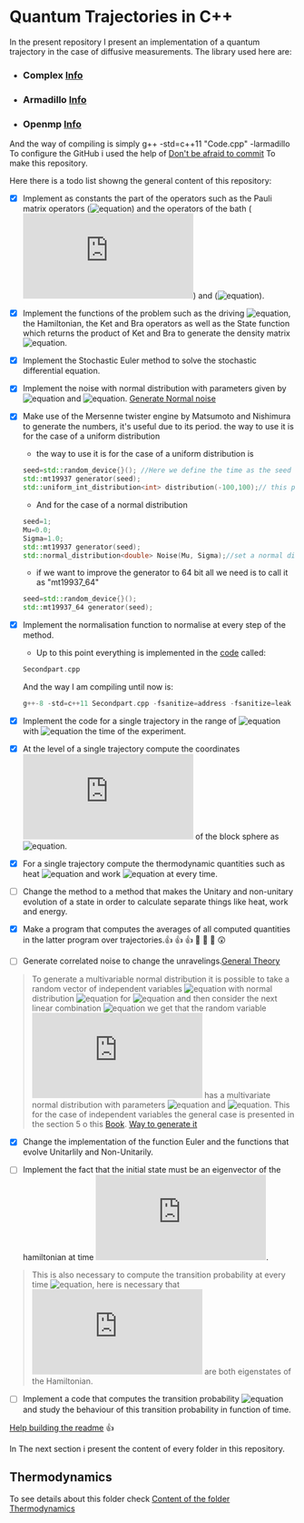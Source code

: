 # Quantum Trajectories in C++
In the present repository I present an implementation of a quantum trajectory in the case of diffusive measurements.
The library used here are:
* ### **Complex** [Info](http://www.cplusplus.com/reference/complex/)
* ### **Armadillo** [Info](http://arma.sourceforge.net/)
* ### **Openmp** [Info](https://www.openmp.org/)
And the way of compiling is simply g++ -std=c++11 "Code.cpp" -larmadillo
To configure the GitHub i used the help of [Don't be afraid to commit](http://dont-be-afraid-to-commit.readthedocs.io/en/latest/git/commandlinegit.html)
To make this repository.

Here there is a todo list showng the general content of this repository:

- [X] Implement as constants the part of the operators such as the Pauli matrix operators (![equation](https://latex.codecogs.com/gif.latex?$\sigma_i$)) and the operators of the bath (![equation](https://latex.codecogs.com/gif.latex?J)) and (![equation](https://latex.codecogs.com/gif.latex?J^{\dag})).

- [X] Implement the functions of the problem such as the driving ![equation](https://latex.codecogs.com/gif.latex?\lambda(t)), the Hamiltonian, the Ket and Bra operators as well as the State function which returns the product of Ket and Bra to generate the density matrix ![equation](https://latex.codecogs.com/gif.latex?\rho(t)).

- [X] Implement the Stochastic  Euler method to solve the stochastic differential equation. 

- [X] Implement the noise with normal distribution with parameters given by ![equation](https://latex.codecogs.com/gif.latex?\mu=0) and ![equation](https://latex.codecogs.com/gif.latex?\sigma=\sqrt{dt}). [Generate Normal noise](https://en.wikipedia.org/wiki/Box%E2%80%93Muller_transform)

- [X] Make use of the Mersenne twister engine by Matsumoto and Nishimura to generate the numbers, it's useful due to its period. the way to use it is for the case of a uniform distribution
	* the way to use it is for the case of a uniform distribution is
	```c++
	seed=std::random_device{}(); //Here we define the time as the seed
	std::mt19937 generator(seed);
	std::uniform_int_distribution<int> distribution(-100,100);// this produce a uniform distribution between -100 and 100
	```
	* And for the case of a normal distribution
	```c++
	seed=1;
	Mu=0.0;
	Sigma=1.0;
	std::mt19937 generator(seed);
  	std::normal_distribution<double> Noise(Mu, Sigma);//set a normal distribution to call it we do Noise(generator)
	```
	* if we want to improve the generator to 64 bit all we need is to call it as "mt19937_64"
	```c++
	seed=std::random_device{}();
	std::mt19937_64 generator(seed);
	```

- [X] Implement the normalisation function to normalise at every step of the method.

	* Up to this point everything is implemented in the [code](Proofs/ProofThermo) called:
	``` c++
	Secondpart.cpp
	```
	And the way I am compiling until now is:
	``` c++
	g++-8 -std=c++11 Secondpart.cpp -fsanitize=address -fsanitize=leak -fvisibility=hidden -larmadillo
	```

- [X] Implement the code for a single trajectory in the range of ![equation](https://latex.codecogs.com/gif.latex?N=t_{max}/dt) with ![equation](https://latex.codecogs.com/gif.latex?t_{max}) the time of the experiment.

- [X] At the level of a single trajectory compute the coordinates ![equation](https://latex.codecogs.com/gif.latex?x(t),y(t),z(t)) of the block sphere as ![equation](https://latex.codecogs.com/gif.latex?\mathrm{tr}(\sigma_{i}\rho(t))).

- [X] For a single trajectory compute the thermodynamic quantities such as heat ![equation](https://latex.codecogs.com/gif.latex?\mathcal{Q}[\rho(t)]) and work ![equation](https://latex.codecogs.com/gif.latex?\mathcal{W}[\rho(t)]) at every time.

- [ ] Change the method to a method that makes the Unitary and non-unitary evolution of a state in order to calculate separate things like heat, work and energy.

- [X] Make a program that computes the averages of all computed quantities in the latter program over trajectories.:+1: :+1: :+1: :beers: :beer: :beer: :astonished:

- [ ] Generate correlated noise to change the unravelings.[General Theory](https://es.wikipedia.org/wiki/Distribuci%C3%B3n_normal_multivariante)
> To generate a multivariable normal distribution it is possible to take a random vector of independent variables ![equation](https://latex.codecogs.com/gif.latex?X_1,X_2\dots,X_n) with normal distribution ![equation](https://latex.codecogs.com/gif.latex?X_{j}\stackrel{d}{=}\mathcal{N}(\mu_{j},\sigma_{j}^{2})) for ![equation](https://latex.codecogs.com/gif.latex?j=1,\dots,n) and then consider the next linear combination ![equation](https://latex.codecogs.com/gif.latex?Y=\sum_{j=1}^{n}\alpha_{j}X_j) we get that the random variable ![equation](https://latex.codecogs.com/gif.latex?Y) has a multivariate normal distribution with parameters ![equation](https://latex.codecogs.com/gif.latex?\mu:=\sum_{j=1}^n\mu_j\alpha_j) and ![equation](https://latex.codecogs.com/gif.latex?\sigma^2:=\sum_{j=1}^n\sigma_j^2\alpha_j^2). This for the case of independent variables the general case is presented in the section 5 o this [Book](http://bdigital.unal.edu.co/48054/2/9587014499.PDF). [Way to generate it](http://www.aishack.in/tutorials/generating-multivariate-gaussian-random/)

- [X] Change the implementation of the function Euler and the functions that evolve Unitarlily and Non-Unitarily.

- [ ] Implement the fact that the initial state must be an eigenvector of the hamiltonian at time ![equation](https://latex.codecogs.com/gif.latex?t).
> This is also necessary to compute the transition probability at every time ![equation](https://latex.codecogs.com/gif.latex?P_{m,n}(t)), here is necessary that ![equation](https://latex.codecogs.com/gif.latex?m,&space;n) are both eigenstates of the Hamiltonian.

- [ ] Implement a code that computes the transition probability ![equation](https://latex.codecogs.com/gif.latex?P_{m,n}(t)) and study the behaviour of this transition probability in function of time.  

[Help building the readme](https://help.github.com/articles/basic-writing-and-formatting-syntax/#using-emoji) :+1:

In The next section i present the content of every folder in this repository.
## Thermodynamics
To see details about this folder check [Content of the folder Thermodynamics](Tests/Thermodynamics/ReadmeThermo.md)
